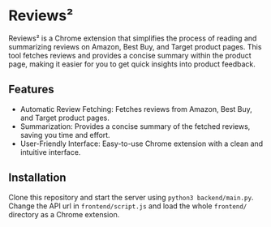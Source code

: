 # Reviews²

Reviews² is a Chrome extension that simplifies the process of reading and summarizing reviews on Amazon, Best Buy, and Target product pages. This tool fetches reviews and provides a concise summary within the product page, making it easier for you to get quick insights into product feedback.

## Features
- Automatic Review Fetching: Fetches reviews from Amazon, Best Buy, and Target product pages.
- Summarization: Provides a concise summary of the fetched reviews, saving you time and effort.
- User-Friendly Interface: Easy-to-use Chrome extension with a clean and intuitive interface.

## Installation
Clone this repository and start the server using `python3 backend/main.py`. Change the API url in `frontend/script.js` and load the whole `frontend/` directory as a Chrome extension.